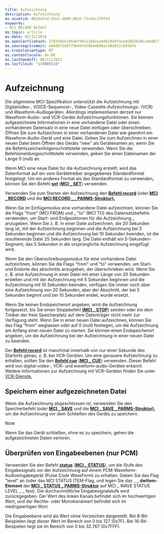 ```yaml
---
title: Aufzeichnung
description: Aufzeichnung
ms.assetid: 0026eb1d-5be1-4090-801b-f1c65c179f42
keywords:
- MCI_RECORD Befehl
ms.topic: article
ms.date: 05/31/2018
ms.openlocfilehash: 27033dde148a6f99a1168eea4d6c0a97aea82881638ccb6d6f5535632e897148
ms.sourcegitcommit: e6600f550f79bddfe58bd4696ac50dd52cb03d7e
ms.translationtype: MT
ms.contentlocale: de-DE
ms.lasthandoff: 08/11/2021
ms.locfileid: "119805510"
---
```

# <a name="recording"></a>Aufzeichnung

Die allgemeine MCI-Spezifikation unterstützt die Aufzeichnung mit Digitalvideo-, VOICE-Sequencer-, Video-Cassette-Aufzeichnungs- (VCR) und Waveform-Audiogeräten. Allerdings implementieren derzeit nur Waveform-Audio- und VCR-Geräte Aufzeichnungsfunktionen. Sie können aufgezeichnete Informationen in eine vorhandene Datei oder einen vorhandenen Datensatz in eine neue Datei einfügen oder überschreiben. Öffnen Sie zum Aufzeichnen in einer vorhandenen Datei wie gewohnt ein Waveform-Audio-Gerät und eine Datei. Geben Sie zum Aufzeichnen in einer neuen Datei beim Öffnen des Geräts "new" als Gerätenamen an, wenn Sie die Befehlszeichenfolgenschnittstelle verwenden. Wenn Sie die Befehlsmeldungsschnittstelle verwenden, geben Sie einen Dateinamen der Länge 0 (null) an.

Wenn MCI eine neue Datei für die Aufzeichnung erstellt, wird das Datenformat auf ein vom Gerätetreiber angegebenes Standardformat festgelegt. Um ein anderes Format als das Standardformat zu verwenden, können Sie den Befehl [**set**](set.md) ([**MCI \_ SET**](mci-set.md)) verwenden.

Verwenden Sie zum Starten der Aufzeichnung den [**Befehl record**](record.md) (oder [**MCI \_ RECORD**](mci-record.md) und die [**MCI RECORD \_ \_ PARMS-Struktur).**](mci-record-parms.md)

Wenn Sie im Einfügemodus eine vorhandene Datei aufzeichnen, können Sie die Flags "from" (MCI FROM) und \_ "to" (MCI TO) des Datensatzbefehls verwenden, um Start- und Endpositionen für die Aufzeichnung \_ anzugeben.  Wenn Sie z. B. in einer Datei aufzeichnen, die 20 Sekunden lang ist, mit der Aufzeichnung beginnen und die Aufzeichnung bei 5 Sekunden beginnen und die Aufzeichnung bei 10 Sekunden beenden, ist die resultierende Datei 25 Sekunden lang. Die Datei enthält ein 5-Sekunden-Segment, das 5 Sekunden in die ursprüngliche Aufzeichnung eingefügt wird.

Wenn Sie den Überschreibungsmodus für eine vorhandene Datei aufzeichnen, können Sie die Flags "from" und "to" verwenden, um Start- und Endorte des abschnitts anzugeben, der überschrieben wird. Wenn Sie z. B. eine Aufzeichnung in einer Datei mit einer Länge von 20 Sekunden erstellen und mit der Aufzeichnung mit 5 Sekunden beginnen und die Aufzeichnung mit 10 Sekunden beenden, verfügen Sie immer noch über eine Aufzeichnung von 20 Sekunden, aber der Abschnitt, der bei 5 Sekunden beginnt und bei 10 Sekunden endet, wurde ersetzt.

Wenn Sie keinen Endspeicherort angeben, wird [](stop.md) die Aufzeichnung fortgesetzt, bis Sie einen Stoppbefehl [**(MCI \_ STOP**](mci-stop.md)) senden oder bis dem Treiber der freie Speicherplatz auf dem Datenträger nicht mehr zur Verfügung steht. Wenn Sie in einer neuen Datei aufzeichnen, können Sie das Flag "from" weglassen oder auf 0 (null) festlegen, um die Aufzeichnung am Anfang einer neuen Datei zu starten. Sie können einen Endspeicherort angeben, um die Aufzeichnung bei der Aufzeichnung in einer neuen Datei zu beenden.

Der [**Befehl record**](record.md) ist manchmal innerhalb von nur einer Sekunde des Startorts genau, z. B. bei VCR-Geräten. Um eine genauere Aufzeichnung zu erhalten, sollten Sie den [**Befehl cue**](cue.md) ([**MCI \_ CUE**](mci-cue.md)) verwenden. Dieser Befehl wird von digital-video-, VCR- und waveform-audio-Geräten erkannt. Weitere Informationen zur Aufzeichnung mit VCR-Geräten finden Sie unter [VCR-Dienste.](vcr-services.md)

## <a name="saving-a-recorded-file"></a>Speichern einer aufgezeichneten Datei

Wenn die Aufzeichnung abgeschlossen [](save.md) ist, verwenden Sie den Speicherbefehl (oder [**MCI \_ SAVE**](mci-save.md) und die [**MCI \_ SAVE \_ PARMS-Struktur),**](mci-save-parms.md) um die Aufzeichnung vor dem Schließen des Geräts zu speichern.

> [!Note]  
> Wenn Sie das Gerät schließen, ohne es zu speichern, gehen die aufgezeichneten Daten verloren.

 

## <a name="checking-input-levels-pcm-only"></a>Überprüfen von Eingabeebenen (nur PCM)

Verwenden Sie den Befehl [**status**](status.md) ([**MCI \_ STATUS**](mci-status.md)), um die Stufe des Eingabesignals vor der Aufzeichnung auf einem PCM-Waveform-Audioeingabegerät (Pulse Code WaveForm) zu erhalten. Geben Sie das Flag "level" an (oder das MCI STATUS ITEM-Flag, und legen Sie das \_ \_ **dwItem-Element** der [**MCI \_ STATUS \_ PARMS-Struktur**](mci-status-parms.md) auf MCI \_ WAVE STATUS LEVEL \_ \_ fest). Die durchschnittliche Eingabesignalstufe wird zurückgegeben. Der Wert des linken Kanals befindet sich im hochwertigen Wort, und der Rechte- oder Monokanalwert befindet sich im niedrigwertigen Wort.

Die Eingabeebene wird als Wert ohne Vorzeichen dargestellt. Bei 8-Bit-Beispielen liegt dieser Wert im Bereich von 0 bis 127 (0x7F). Bei 16-Bit-Beispielen liegt sie im Bereich von 0 bis 32.767 (0x7FFF).

 

 




